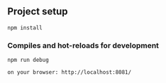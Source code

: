 ## Project setup
```
npm install
```

### Compiles and hot-reloads for development
```
npm run debug

on your browser: http://localhost:8081/
```


